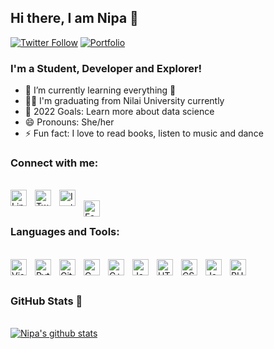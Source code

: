 ## Hi there, I am Nipa 👋

[![Twitter Follow](https://img.shields.io/twitter/follow/codewithnipa?color=d0a4ff&style=for-the-badge)][twitter]
[![Portfolio](https://img.shields.io/website?style=for-the-badge&up_color=%23D0A4FF&up_message=nipa&url=https%3A%2F%2Fnipadasgupta.netlify.app%2F)][portfolio]


### I'm a Student, Developer and Explorer!

- 🌱 I’m currently learning everything 🤣
- 👩‍💻 I'm graduating from Nilai University currently
- 🥅 2022 Goals: Learn more about data science
- 😄 Pronouns: She/her
- ⚡ Fun fact: I love to read books, listen to music and dance


### Connect with me:

&nbsp; <br> [<img align="left" alt="LinkedIn" width="26px" src="https://cdn.jsdelivr.net/gh/devicons/devicon/icons/linkedin/linkedin-original.svg" style="padding-right:10px;" />][linkedin]
[<img align="left" alt="Twitter" width="26px" src="https://cdn.jsdelivr.net/gh/devicons/devicon/icons/twitter/twitter-original.svg" style="padding-right:10px;" />][twitter]
[<img align="left" alt="Instagram" width="26px" src="https://cdn.jsdelivr.net/npm/simple-icons@3.13.0/icons/instagram.svg" style="padding-right:10px;" />][instagram]
<br>
[<img align="left" alt="Facebook" width="26px" src="https://cdn.jsdelivr.net/gh/devicons/devicon/icons/facebook/facebook-original.svg" style="padding-right:10px;" />][facebook]
<br>


### Languages and Tools:

&nbsp; <br> <img align="left" alt="Visual Studio Code" width="26px" src="https://cdn.jsdelivr.net/gh/devicons/devicon/icons/vscode/vscode-original.svg" style="padding-right:10px;" />
<img align="left" alt="Python" width="26px" src="https://cdn.jsdelivr.net/gh/devicons/devicon/icons/python/python-original.svg" style="padding-right:10px;" />
<img align="left" alt="Git" width="26px" src="https://upload.wikimedia.org/wikipedia/commons/3/3f/Git_icon.svg" style="padding-right:10px;" />
<img align="left" alt="C" width="26px" src="https://cdn.jsdelivr.net/gh/devicons/devicon/icons/c/c-original.svg" style="padding-right:10px;" />
<img align="left" alt="C++" width="26px" src="https://upload.wikimedia.org/wikipedia/commons/1/18/ISO_C%2B%2B_Logo.svg" style="padding-right:10px;" />
<img align="left" alt="Java" width="26px" src="https://cdn.jsdelivr.net/gh/devicons/devicon/icons/java/java-original.svg" style="padding-right:10px;" />
<img align="left" alt="HTML5" width="26px" src="https://cdn.jsdelivr.net/gh/devicons/devicon/icons/html5/html5-original.svg" style="padding-right:10px;" />
<img align="left" alt="CSS3" width="26px" src="https://cdn.jsdelivr.net/gh/devicons/devicon/icons/css3/css3-original.svg" style="padding-right:10px;" />
<img align="left" alt="JavaScript" width="26px" src="https://cdn.jsdelivr.net/gh/devicons/devicon/icons/javascript/javascript-original.svg" style="padding-right:10px;" />
<img align="left" alt="PHP" width="26px" src="https://cdn.jsdelivr.net/gh/devicons/devicon/icons/php/php-original.svg" style="padding-right:10px;" />
<br />
<br />

### GitHub Stats 🌈

&nbsp; <br> [![Nipa's github stats](https://github-readme-stats.vercel.app/api?username=NipaDasGupta)](https://github.com/anuraghazra/github-readme-stats)

[email]: nipantika.nipa@gmail.com
[portfolio]: https://nipadasgupta.netlify.app/
[linkedin]: https://www.linkedin.com/in/nipa-das-gupta
[twitter]: https://twitter.com/codewithnipa
[instagram]: https://www.instagram.com/codewithnipa/
[facebook]: https://www.facebook.com/profile.php?id=100075298908129
